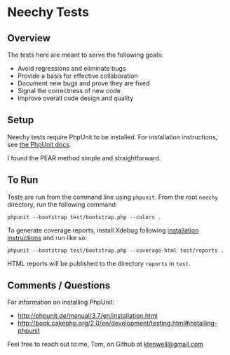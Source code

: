 # Neechy Tests

## Overview
The tests here are meant to serve the following goals:

- Avoid regressions and eliminate bugs
- Provide a basis for effective collaboration
- Document new bugs and prove they are fixed
- Signal the correctness of new code
- Improve overall code design and quality


## Setup
Neechy tests require PhpUnit to be installed. For installation instructions, see [the PhpUnit docs](http://phpunit.de/manual/3.7/en/installation.html).

I found the PEAR method simple and straightforward.


## To Run
Tests are run from the command line using `phpunit`. From the root `neechy` directory, run the following command:

    phpunit --bootstrap test/bootstrap.php --colors .

To generate coverage reports, install Xdebug following [installation instructions](http://xdebug.org/docs/install) and run like so:

    phpunit --bootstrap test/bootstrap.php --coverage-html test/reports .

HTML reports will be published to the directory `reports` in `test`.


## Comments / Questions
For information on installing PhpUnit:

- http://phpunit.de/manual/3.7/en/installation.html
- http://book.cakephp.org/2.0/en/development/testing.html#installing-phpunit

Feel free to reach out to me, Tom, on Github at [klenwell@gmail.com](https://github.com/klenwell)
